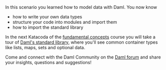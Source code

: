 In this scenario you learned how to model data with Daml. You now know

  - how to write your own data types
  - structure your code into modules and import them
  - how to import the standard library

In the next Katacoda of the [fundamental concepts](https://daml.com/learn/fundamental-concepts)
course you will take a tour of [Daml's standard library](https://daml.com/learn/fundamental-concepts/stdlib-tour), where you'll see common container types like
lists, maps, sets and optional data.

Come and connect with the Daml Community on the [Daml forum](https://discuss.daml.com) and share
your insights, questions and suggestions!
